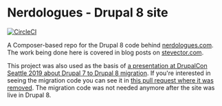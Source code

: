 # Nerdologues - Drupal 8 site

[![CircleCI](https://circleci.com/gh/stevector/nerdologues-d8.svg?style=svg)](https://circleci.com/gh/stevector/nerdologues-d8)

A Composer-based repo for the Drupal 8 code behind [nerdologues.com](https://nerdologues.com). The work being done here is covered in blog posts on [stevector.com](http://stevector.com/2016/06/drupal-7-to-drupal-8-migration-diary-part-1-what-have-i-gotten-myself-into/).

This project was also used as the basis of [a presentation at DrupalCon Seattle 2019 about Drupal 7 to Drupal 8 migration](https://events.drupal.org/seattle2019/sessions/1001-ci-builds-story-drupal-7-8-migration). If you're interested in seeing the migration code you can see it in [this pull request where it was removed](https://github.com/stevector/nerdologues-d8/pull/303). The migration code was not needed anymore after the site was live in Drupal 8.
